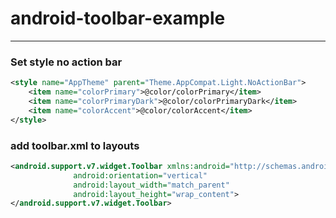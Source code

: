 # android-toolbar-example

* * *

### Set style no action bar


```xml
<style name="AppTheme" parent="Theme.AppCompat.Light.NoActionBar">
    <item name="colorPrimary">@color/colorPrimary</item>
    <item name="colorPrimaryDark">@color/colorPrimaryDark</item>
    <item name="colorAccent">@color/colorAccent</item>
</style>
```

### add toolbar.xml to layouts


```xml
<android.support.v7.widget.Toolbar xmlns:android="http://schemas.android.com/apk/res/android"
              android:orientation="vertical"
              android:layout_width="match_parent"
              android:layout_height="wrap_content">
</android.support.v7.widget.Toolbar>
```


